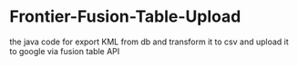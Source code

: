 Frontier-Fusion-Table-Upload
============================

the java code for export KML from db and transform it to csv and upload it to google via fusion table API